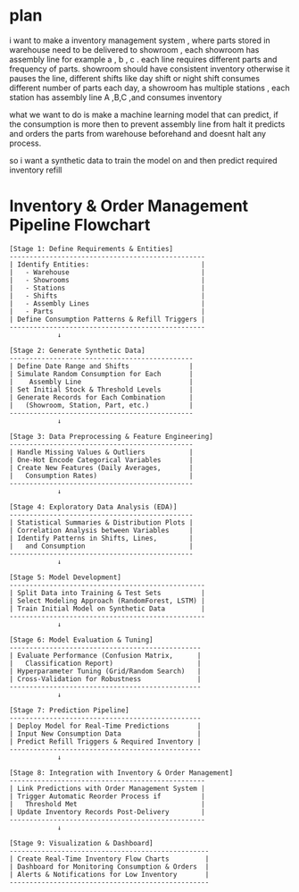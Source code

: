 # plan


i want to make a inventory management system , where parts stored in warehouse need to be delivered to showroom , each showroom has assembly line for example a , b , c . each line requires different parts and frequency of parts. showroom should have consistent inventory otherwise it pauses the line, different shifts like day shift or night shift consumes different number of parts each day, a showroom has multiple stations , each station has assembly line A ,B,C ,and consumes inventory

what we want to do is make a machine learning model that can predict, if the consumption is more then to prevent assembly line from halt it predicts and orders the parts from warehouse beforehand and doesnt halt any process.

so i want a synthetic data to train the model on and then predict required inventory refill

# Inventory & Order Management Pipeline Flowchart
```
[Stage 1: Define Requirements & Entities]
-------------------------------------------------
| Identify Entities:                            |
|   - Warehouse                                 |
|   - Showrooms                                 |
|   - Stations                                  |
|   - Shifts                                    |
|   - Assembly Lines                            |
|   - Parts                                     |
| Define Consumption Patterns & Refill Triggers | 
-------------------------------------------------
            ↓

[Stage 2: Generate Synthetic Data]
----------------------------------------------
| Define Date Range and Shifts               |
| Simulate Random Consumption for Each       |
|    Assembly Line                           |
| Set Initial Stock & Threshold Levels       |
| Generate Records for Each Combination      |
|   (Showroom, Station, Part, etc.)          |
----------------------------------------------
            ↓

[Stage 3: Data Preprocessing & Feature Engineering]
----------------------------------------------
| Handle Missing Values & Outliers           |
| One-Hot Encode Categorical Variables       |
| Create New Features (Daily Averages,       |
|   Consumption Rates)                       |
----------------------------------------------
            ↓

[Stage 4: Exploratory Data Analysis (EDA)]
----------------------------------------------
| Statistical Summaries & Distribution Plots |
| Correlation Analysis between Variables     |
| Identify Patterns in Shifts, Lines,        |
|   and Consumption                          |
----------------------------------------------
            ↓

[Stage 5: Model Development]
-------------------------------------------------
| Split Data into Training & Test Sets          | 
| Select Modeling Approach (RandomForest, LSTM) |
| Train Initial Model on Synthetic Data         |
-------------------------------------------------
            ↓

[Stage 6: Model Evaluation & Tuning]
------------------------------------------------
| Evaluate Performance (Confusion Matrix,      |
|   Classification Report)                     |
| Hyperparameter Tuning (Grid/Random Search)   |
| Cross-Validation for Robustness              |
------------------------------------------------
            ↓

[Stage 7: Prediction Pipeline]
------------------------------------------------
| Deploy Model for Real-Time Predictions       |
| Input New Consumption Data                   |
| Predict Refill Triggers & Required Inventory |
------------------------------------------------
            ↓

[Stage 8: Integration with Inventory & Order Management]
-------------------------------------------------
| Link Predictions with Order Management System |
| Trigger Automatic Reorder Process if          |
|   Threshold Met                               |
| Update Inventory Records Post-Delivery        |
-------------------------------------------------
            ↓

[Stage 9: Visualization & Dashboard]
--------------------------------------------------
| Create Real-Time Inventory Flow Charts         |
| Dashboard for Monitoring Consumption & Orders  |
| Alerts & Notifications for Low Inventory       |
--------------------------------------------------
 ```
